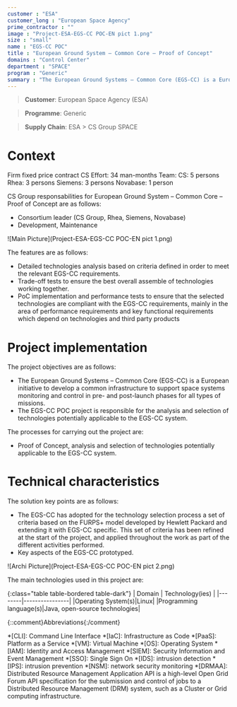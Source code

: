 ```yaml
---
customer : "ESA"
customer_long : "European Space Agency"
prime_contractor : ""
image : "Project-ESA-EGS-CC POC-EN pict 1.png"
size : "small"
name : "EGS-CC POC"
title : "European Ground System – Common Core – Proof of Concept"
domains : "Control Center"
department : "SPACE"
program : "Generic"
summary : "The European Ground Systems – Common Core (EGS-CC) is a European initiative to develop a common infrastructure to support space systems monitoring and control in pre- and post-launch phases for all types of missions. The EGS-CC POC project is responsible for the analysis and selection of technologies potentially applicable to the EGS-CC system."
---
```


> __Customer__\: European Space Agency (ESA)

> __Programme__\: Generic

> __Supply Chain__\: ESA >  CS Group SPACE


# Context

Firm fixed price contract
CS Effort: 34 man-months
Team:
CS: 5 persons
Rhea: 3 persons
Siemens: 3 persons
Novabase: 1 person

CS Group responsabilities for European Ground System – Common Core – Proof of Concept are as follows:
* Consortium leader (CS Group, Rhea, Siemens, Novabase)
* Development, Maintenance

![Main Picture](Project-ESA-EGS-CC POC-EN pict 1.png)

The features are as follows:
* Detailed technologies analysis based on criteria defined in order to meet the relevant EGS-CC requirements.
* Trade-off tests to ensure the best overall assemble of technologies working together.
* PoC implementation and performance tests to ensure that the selected technologies are compliant with the EGS-CC requirements, mainly in the area of performance requirements and key functional requirements which depend on technologies and third party products

# Project implementation

The project objectives are as follows:
* The European Ground Systems – Common Core (EGS-CC) is a European initiative to develop a common infrastructure to support space systems monitoring and control in pre- and post-launch phases for all types of missions.
* The EGS-CC POC project is responsible for the analysis and selection of technologies potentially applicable to the EGS-CC system.

The processes for carrying out the project are:
* Proof of Concept, analysis and selection of technologies potentially applicable to the EGS-CC system.

# Technical characteristics

The solution key points are as follows:
* The EGS-CC has adopted for the technology selection process a set of criteria based on the FURPS+ model developed by Hewlett Packard and extending it with EGS-CC specific. This set of criteria has been refined at the start of the project, and applied throughout the work as part of the different activities performed.
* Key aspects of the EGS-CC prototyped.

![Archi Picture](Project-ESA-EGS-CC POC-EN pict 2.png)

The main technologies used in this project are:

{:class="table table-bordered table-dark"}
| Domain | Technology(ies) |
|--------|----------------|
|Operating System(s)|Linux|
|Programming language(s)|Java, open-source technologies|



{::comment}Abbreviations{:/comment}

*[CLI]: Command Line Interface
*[IaC]: Infrastructure as Code
*[PaaS]: Platform as a Service
*[VM]: Virtual Machine
*[OS]: Operating System
*[IAM]: Identity and Access Management
*[SIEM]: Security Information and Event Management
*[SSO]: Single Sign On
*[IDS]: intrusion detection
*[IPS]: intrusion prevention
*[NSM]: network security monitoring
*[DRMAA]: Distributed Resource Management Application API is a high-level Open Grid Forum API specification for the submission and control of jobs to a Distributed Resource Management (DRM) system, such as a Cluster or Grid computing infrastructure.
